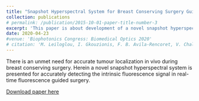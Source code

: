 ```yaml
---
title: "Snapshot Hyperspectral System for Breast Conserving Surgery Guidance"
collection: publications
# permalink: /publication/2015-10-01-paper-title-number-3
excerpt: 'This paper is about development of a novel snapshot hyperspectral system for accurate detection of intrinsic fluorescence signal in real-time fluorescence guided surgery.'
date: 2020-04-23
#venue: 'Biophotonics Congress: Biomedical Optics 2020'
# citation: 'M. Leiloglou, I. Gkouzionis, F. B. Avila-Rencoret, V. Chalau, M. Kedrzycki, A. Darzi, D. R. Leff, and D. S. Elson, "Snapshot Hyperspectral System for Breast Conserving Surgery Guidance," in Biophotonics Congress: Biomedical Optics 2020 (Translational, Microscopy, OCT, OTS, BRAIN), OSA Technical Digest (Optical Society of America, 2020), paper TW2B.3.'
---
```


There is an unmet need for accurate tumour localization in vivo during breast conserving surgery. Herein a novel snapshot hyperspectral system is presented for accurately detecting the intrinsic fluorescence signal in real-time fluorescence guided surgery.

[Download paper here](https://www.osapublishing.org/abstract.cfm?uri=translational-2020-TW2B.3&Site=osac)